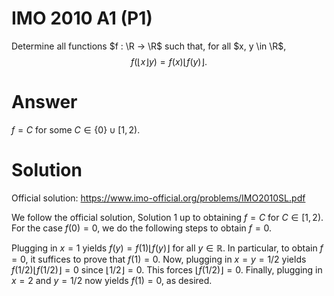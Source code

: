 # IMO 2010 A1 (P1)

Determine all functions $f : \R → \R$ such that, for all $x, y \in \R$,
$$ f(⌊x⌋ y) = f(x) ⌊f(y)⌋. $$



# Answer

$f = C$ for some $C ∈ \{0\} \cup [1, 2)$.



# Solution

Official solution: <https://www.imo-official.org/problems/IMO2010SL.pdf>

We follow the official solution, Solution 1 up to obtaining $f = C$ for $C \in [1, 2)$.
For the case $f(0) = 0$, we do the following steps to obtain $f = 0$.

Plugging in $x = 1$ yields $f(y) = f(1) ⌊f(y)⌋$ for all $y ∈ ℝ$.
In particular, to obtain $f = 0$, it suffices to prove that $f(1) = 0$.
Now, plugging in $x = y = 1/2$ yields $f(1/2) ⌊f(1/2)⌋ = 0$ since $⌊1/2⌋ = 0$.
This forces $⌊f(1/2)⌋ = 0$.
Finally, plugging in $x = 2$ and $y = 1/2$ now yields $f(1) = 0$, as desired.
